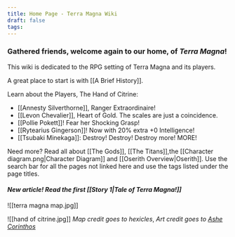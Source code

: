 ```yaml
---
title: Home Page - Terra Magna Wiki
draft: false
tags:
---
```

  
### Gathered friends, welcome again to our home, of ***Terra Magna***!

This wiki is dedicated to the RPG setting of Terra Magna and its players.

A great place to start is with [[A Brief History]]. 


Learn about the Players, The Hand of Citrine:
- [[Annesty Silverthorne]], Ranger Extraordinaire!
- [[Levon Chevalier]], Heart of Gold. The scales are just a coincidence.
- [[Pollie Pokett]]! Fear her Shocking Grasp! 
- [[Rytearius Gingerson]]! Now with 20% extra +0 Intelligence!
- [[Tsubaki Minekaga]]: Destroy! Destroy! Destroy more! MORE!

Need more? Read all about [[The Gods]], [[The Titans]],the [[Character diagram.png|Character Diagram]] and [[Oserith Overview|Oserith]]. Use the search bar for all the pages not linked here and use the tags listed under the page titles.

#### *New article! Read the first [[Story 1|Tale of Terra Magna!]]*

![[terra magna map.jpg]]

![[hand of citrine.jpg]]
*Map credit goes to hexicles*, *Art credit goes to [Ashe Corinthos](https://www.fanfiction.net/u/5013994/Ashe-Corinthos)*